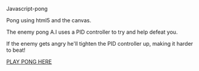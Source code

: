 Javascript-pong

Pong using html5 and the canvas. 

The enemy pong A.I uses a PID controller to try and help defeat you. 

If the enemy gets angry he'll tighten the PID controller up, making it harder to beat!

[PLAY PONG HERE](https://jackmiller.io/pong)
